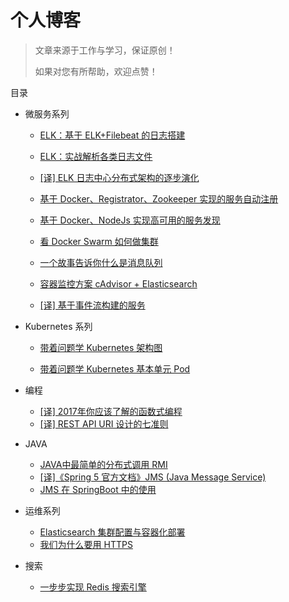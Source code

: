 # 个人博客

> 文章来源于工作与学习，保证原创！
> 
> 如果对您有所帮助，欢迎点赞！

目录

* 微服务系列
    * [ELK：基于 ELK+Filebeat 的日志搭建](https://github.com/jasonGeng88/blog/blob/master/201703/elk.md)

	* [ELK：实战解析各类日志文件](https://github.com/jasonGeng88/blog/blob/master/201703/elk_parse_log.md)

	* [[译] ELK 日志中心分布式架构的逐步演化](https://github.com/jasonGeng88/blog/blob/master/201703/logstash_deploye_scale.md)

	* [基于 Docker、Registrator、Zookeeper 实现的服务自动注册](https://github.com/jasonGeng88/blog/blob/master/201703/service_registry.md)

	* [基于 Docker、NodeJs 实现高可用的服务发现](https://github.com/jasonGeng88/blog/blob/master/201704/service_discovery.md)

	* [看 Docker Swarm 如何做集群](https://github.com/jasonGeng88/blog/blob/master/201704/docker_swarm.md)

	* [一个故事告诉你什么是消息队列](https://github.com/jasonGeng88/blog/blob/master/201705/MQ.md)

	* [容器监控方案 cAdvisor + Elasticsearch](https://github.com/jasonGeng88/blog/blob/master/201705/cadvisor.md) 

	* [[译] 基于事件流构建的服务](https://github.com/jasonGeng88/blog/blob/master/201706/event.md)

* Kubernetes 系列

	* [带着问题学 Kubernetes 架构图](https://github.com/jasonGeng88/blog/blob/master/201707/k8s-architecture.md)
	 
	* [带着问题学 Kubernetes 基本单元 Pod](https://github.com/jasonGeng88/blog/blob/master/201707/k8s-pod)

* 编程
	* [[译] 2017年你应该了解的函数式编程](https://github.com/jasonGeng88/blog/blob/master/201705/functional_programming.md)
	* [[译] REST API URI 设计的七准则](https://github.com/jasonGeng88/blog/blob/master/201706/rest-api.md) 

* JAVA
	* [JAVA中最简单的分布式调用 RMI](https://github.com/jasonGeng88/blog/blob/master/201704/rmi.md)
	* [[译]《Spring 5 官方文档》JMS (Java Message Service)](https://github.com/jasonGeng88/spring5-translate)
	* [JMS 在 SpringBoot 中的使用](https://github.com/jasonGeng88/blog/blob/master/201706/jms.md)
	
* 运维系列
	* [Elasticsearch 集群配置与容器化部署](https://github.com/jasonGeng88/blog/blob/master/201704/es_cluster.md)
	* [我们为什么要用 HTTPS](https://github.com/jasonGeng88/blog/blob/master/201705/https.md)

* 搜索
	* [一步步实现 Redis 搜索引擎](https://github.com/jasonGeng88/blog/blob/master/201706/redis-search.md)